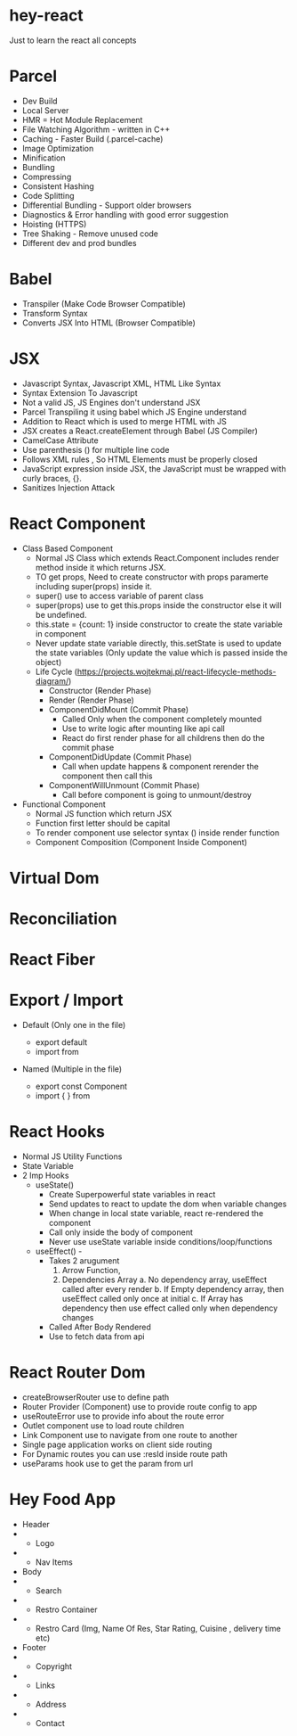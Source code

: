 # hey-react
Just to learn the react all concepts


# Parcel
- Dev Build
- Local Server
- HMR = Hot Module Replacement
- File Watching Algorithm - written in C++
- Caching - Faster Build (.parcel-cache)
- Image Optimization
- Minification
- Bundling
- Compressing
- Consistent Hashing
- Code Splitting
- Differential Bundling - Support older browsers
- Diagnostics & Error handling with good error suggestion
- Hoisting (HTTPS)
- Tree Shaking - Remove unused code 
- Different  dev and prod bundles

# Babel
- Transpiler (Make Code Browser Compatible)
- Transform Syntax
- Converts JSX Into HTML (Browser Compatible)

# JSX
- Javascript Syntax, Javascript XML, HTML Like Syntax
- Syntax Extension To Javascript
- Not a valid JS, JS Engines don't understand JSX
- Parcel Transpiling it using babel which JS Engine understand
- Addition to React which is used to merge HTML with JS
- JSX creates a React.createElement through Babel (JS Compiler)
- CamelCase Attribute
- Use parenthesis () for multiple line code
- Follows XML rules , So HTML Elements must be properly closed
- JavaScript expression inside JSX, the JavaScript must be wrapped with curly braces, {}.
- Sanitizes Injection Attack

# React Component
- Class Based Component
    - Normal JS Class which extends React.Component includes render method inside it which returns JSX.
    - TO get props, Need to create constructor with props paramerte including super(props) inside it.
    - super() use to access variable of parent class
    - super(props) use to get this.props inside the constructor else it will be undefined.
    - this.state = {count: 1} inside constructor to create the state variable in component
    - Never update state variable directly, this.setState is used to update the state variables (Only update the value which is passed inside the object) 
    - Life Cycle (https://projects.wojtekmaj.pl/react-lifecycle-methods-diagram/)
        - Constructor (Render Phase)
        - Render (Render Phase)
        - ComponentDidMount (Commit Phase)
            - Called Only when the component completely mounted
            - Use to write logic after mounting like api call
            - React do first render phase for all childrens then do the commit phase 
        - ComponentDidUpdate (Commit Phase)
            - Call when update happens & component rerender the component then call this
        - ComponentWillUnmount (Commit Phase)
            - Call before component is going to unmount/destroy
- Functional Component
    - Normal JS function which return JSX
    - Function first letter should be capital
    - To render component use selector syntax (<ComponentName />) inside render function
    - Component Composition (Component Inside Component)

# Virtual Dom 
# Reconciliation
# React Fiber

# Export / Import
 - Default (Only one in the file)
    - export default <Component>
    - import <Component> from <path>

 - Named (Multiple in the file)
    - export const Component
    - import { <Component> } from <path>

# React Hooks
- Normal JS Utility Functions
- State Variable
- 2 Imp Hooks
    - useState() 
        - Create Superpowerful state variables in react
        - Send updates to react to update the dom when variable changes
        - When change in local state variable, react re-rendered the component
        - Call only inside the body of component
        - Never use useState variable inside conditions/loop/functions
    - useEffect() -
        - Takes 2 arugument
            1. Arrow Function, 
            2. Dependencies Array
                a. No dependency array, useEffect called after every render
                b. If Empty dependency array, then useEffect called only once at initial
                c. If Array has dependency then use effect called only when dependency changes
        - Called After Body Rendered
        - Use to fetch data from api

# React Router Dom
- createBrowserRouter use to define path
- Router Provider (Component) use to provide route config to app
- useRouteError use to provide info about the route error
- Outlet component use to load route children 
- Link Component use to navigate from one route to another
- Single page application works on client side routing
- For Dynamic routes you can use :resId inside route path
- useParams hook use to get the param from url

# Hey Food App
 * Header
 *  - Logo
 *  - Nav Items
 * Body
 *  - Search
 *  - Restro Container
 *    - Restro Card (Img, Name Of Res, Star Rating, Cuisine , delivery time etc)
 * Footer
 *  - Copyright
 *  - Links
 *  - Address
 *  - Contact

